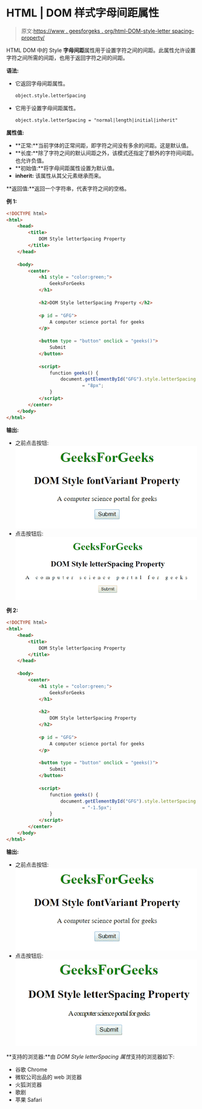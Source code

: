 # HTML | DOM 样式字母间距属性

> 原文:[https://www . geesforgeks . org/html-DOM-style-letter spacing-property/](https://www.geeksforgeeks.org/html-dom-style-letterspacing-property/)

HTML DOM 中的 Style **字母间距**属性用于设置字符之间的间距。此属性允许设置字符之间所需的间距，也用于返回字符之间的间距。

**语法:**

*   它返回字母间距属性。

    ```html
    object.style.letterSpacing
    ```

*   它用于设置字母间距属性。

    ```html
    object.style.letterSpacing = "normal|length|initial|inherit"
    ```

**属性值:**

*   **正常:**当前字体的正常间距，即字符之间没有多余的间距。这是默认值。
*   **长度:**除了字符之间的默认间距之外，该模式还指定了额外的字符间间距。也允许负值。
*   **初始值:**将字母间距属性设置为默认值。
*   **inherit:** 该属性从其父元素继承而来。

**返回值:**返回一个字符串，代表字符之间的空格。

**例 1:**

```html
<!DOCTYPE html> 
<html> 
    <head> 
        <title>
            DOM Style letterSpacing Property 
        </title> 
    </head> 

    <body> 
        <center> 
            <h1 style = "color:green;"> 
                GeeksForGeeks 
            </h1> 

            <h2>DOM Style letterSpacing Property </h2>    

            <p id = "GFG">
                A computer science portal for geeks
            </p>

            <button type = "button" onclick = "geeks()"> 
                Submit 
            </button> 

            <script> 
                function geeks() { 
                    document.getElementById("GFG").style.letterSpacing
                            = "8px"; 
                } 
            </script> 
        </center> 
    </body> 
</html>                    
```

**输出:**

*   之前点击按钮:
    ![](img/c066c1940fdcf90d3dfd7edb27d44d2d.png)
*   点击按钮后:
    ![](img/2337ca73d3d0070a4cc28aed6954d3ed.png)

**例 2:**

```html
<!DOCTYPE html> 
<html> 
    <head> 
        <title>
            DOM Style letterSpacing Property 
        </title> 
    </head> 

    <body> 
        <center> 
            <h1 style = "color:green;"> 
                GeeksForGeeks 
            </h1>

            <h2>
                DOM Style letterSpacing Property 
            </h2>

            <p id = "GFG">
                A computer science portal for geeks
            </p>

            <button type = "button" onclick = "geeks()"> 
                Submit 
            </button> 

            <script> 
                function geeks() { 
                    document.getElementById("GFG").style.letterSpacing
                            = "-1.5px"; 
                } 
            </script> 
        </center> 
    </body> 
</html>                    
```

**输出:**

*   之前点击按钮:
    ![](img/c066c1940fdcf90d3dfd7edb27d44d2d.png)
*   点击按钮后:
    ![](img/bb06e3ebddacbcd9eb540cacc228f273.png)

**支持的浏览器:**由 *DOM Style letterSpacing 属性*支持的浏览器如下:

*   谷歌 Chrome
*   微软公司出品的 web 浏览器
*   火狐浏览器
*   歌剧
*   苹果 Safari